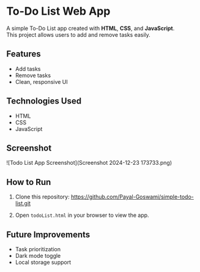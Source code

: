 # To-Do List Web App

A simple To-Do List app created with **HTML**, **CSS**, and **JavaScript**.  
This project allows users to add and remove tasks easily.

## Features
- Add tasks
- Remove tasks
- Clean, responsive UI

## Technologies Used
- HTML
- CSS
- JavaScript

## Screenshot 
![Todo List App Screenshot](Screenshot 2024-12-23 173733.png)

## How to Run
1. Clone this repository:
   https://github.com/Payal-Goswami/simple-todo-list.git
   
2. Open `todoList.html` in your browser to view the app.

## Future Improvements
- Task prioritization
- Dark mode toggle
- Local storage support
